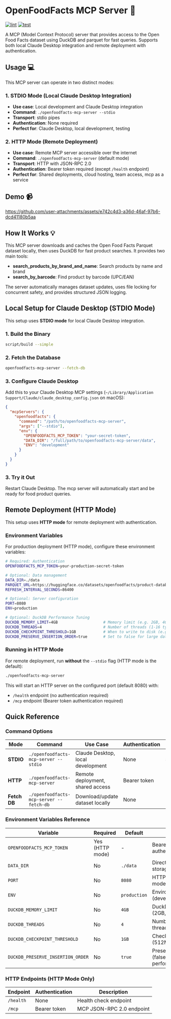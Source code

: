 # OpenFoodFacts MCP Server 🔌

[![lint](https://github.com/noot-app/openfoodfacts-mcp-server/actions/workflows/lint.yml/badge.svg)](https://github.com/noot-app/openfoodfacts-mcp-server/actions/workflows/lint.yml)
[![test](https://github.com/noot-app/openfoodfacts-mcp-server/actions/workflows/test.yml/badge.svg)](https://github.com/noot-app/openfoodfacts-mcp-server/actions/workflows/test.yml)

A MCP (Model Context Protocol) server that provides access to the Open Food Facts dataset using DuckDB and parquet for fast queries. Supports both local Claude Desktop integration and remote deployment with authentication.

## Usage 💻

This MCP server can operate in two distinct modes:

### 1. **STDIO Mode** (Local Claude Desktop Integration)

- **Use case**: Local development and Claude Desktop integration
- **Command**: `./openfoodfacts-mcp-server --stdio`
- **Transport**: stdio pipes
- **Authentication**: None required
- **Perfect for**: Claude Desktop, local development, testing

### 2. **HTTP Mode** (Remote Deployment)

- **Use case**: Remote MCP server accessible over the internet
- **Command**: `./openfoodfacts-mcp-server` (default mode)
- **Transport**: HTTP with JSON-RPC 2.0
- **Authentication**: Bearer token required (except `/health` endpoint)
- **Perfect for**: Shared deployments, cloud hosting, team access, mcp as a service

## Demo 📹

https://github.com/user-attachments/assets/e742c4d3-a36d-46af-97b6-dcd41180b5aa

## How It Works 💡

This MCP server downloads and caches the Open Food Facts Parquet dataset locally, then uses DuckDB for fast product searches. It provides two main tools:

- **search_products_by_brand_and_name**: Search products by name and brand
- **search_by_barcode**: Find product by barcode (UPC/EAN)

The server automatically manages dataset updates, uses file locking for concurrent safety, and provides structured JSON logging.

## Local Setup for Claude Desktop (STDIO Mode)

This setup uses **STDIO mode** for local Claude Desktop integration.

### 1. Build the Binary

```bash
script/build --simple
```

### 2. Fetch the Database

```bash
openfoodfacts-mcp-server --fetch-db
```

### 3. Configure Claude Desktop

Add this to your Claude Desktop MCP settings (`~/Library/Application Support/Claude/claude_desktop_config.json` on macOS):

```json
{
  "mcpServers": {
    "openfoodfacts": {
      "command": "/path/to/openfoodfacts-mcp-server",
      "args": ["--stdio"],
      "env": {
        "OPENFOODFACTS_MCP_TOKEN": "your-secret-token",
        "DATA_DIR": "/full/path/to/openfoodfacts-mcp-server/data",
        "ENV": "development"
      }
    }
  }
}
```

### 3. Try it Out

Restart Claude Desktop. The mcp server will automatically start and be ready for food product queries.

## Remote Deployment (HTTP Mode)

This setup uses **HTTP mode** for remote deployment with authentication.

### Environment Variables

For production deployment (HTTP mode), configure these environment variables:

```bash
# Required: Authentication
OPENFOODFACTS_MCP_TOKEN=your-production-secret-token

# Optional: Data management
DATA_DIR=./data
PARQUET_URL=https://huggingface.co/datasets/openfoodfacts/product-database/resolve/main/product-database.parquet
REFRESH_INTERVAL_SECONDS=86400

# Optional: Server configuration  
PORT=8080
ENV=production

# Optional: DuckDB Performance Tuning
DUCKDB_MEMORY_LIMIT=4GB                    # Memory limit (e.g. 2GB, 4GB, 8GB, 16GB)
DUCKDB_THREADS=4                           # Number of threads (1-16 typically)
DUCKDB_CHECKPOINT_THRESHOLD=1GB            # When to write to disk (e.g. 512MB, 1GB, 2GB)
DUCKDB_PRESERVE_INSERTION_ORDER=true       # Set to false for large datasets to reduce memory
```

### Running in HTTP Mode

For remote deployment, run **without** the `--stdio` flag (HTTP mode is the default):

```bash
./openfoodfacts-mcp-server
```

This will start an HTTP server on the configured port (default 8080) with:

- `/health` endpoint (no authentication required)
- `/mcp` endpoint (Bearer token authentication required)

## Quick Reference

### Command Options

| Mode | Command | Use Case | Authentication | Transport |
|------|---------|----------|----------------|-----------|
| **STDIO** | `./openfoodfacts-mcp-server --stdio` | Claude Desktop, local development | None | stdio pipes |
| **HTTP** | `./openfoodfacts-mcp-server` | Remote deployment, shared access | Bearer token | HTTP/JSON-RPC |
| **Fetch DB** | `./openfoodfacts-mcp-server --fetch-db` | Download/update dataset locally | None | N/A |

### Environment Variables Reference

| Variable | Required | Default | Description |
|----------|----------|---------|-------------|
| `OPENFOODFACTS_MCP_TOKEN` | Yes (HTTP mode) | - | Bearer token for authentication |
| `DATA_DIR` | No | `./data` | Directory for dataset storage |
| `PORT` | No | `8080` | HTTP server port (HTTP mode only) |
| `ENV` | No | `production` | Environment (development/production) |
| `DUCKDB_MEMORY_LIMIT` | No | `4GB` | DuckDB memory limit (2GB, 4GB, 8GB, etc.) |
| `DUCKDB_THREADS` | No | `4` | Number of DuckDB threads (1-16) |
| `DUCKDB_CHECKPOINT_THRESHOLD` | No | `1GB` | Checkpoint threshold (512MB, 1GB, 2GB) |
| `DUCKDB_PRESERVE_INSERTION_ORDER` | No | `true` | Preserve insertion order (false for better performance) |

### HTTP Endpoints (HTTP Mode Only)

| Endpoint | Authentication | Description |
|----------|----------------|-------------|
| `/health` | None | Health check endpoint |
| `/mcp` | Bearer token | MCP JSON-RPC 2.0 endpoint |
